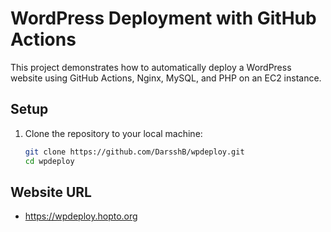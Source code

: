# WordPress Deployment with GitHub Actions

This project demonstrates how to automatically deploy a WordPress website using GitHub Actions, Nginx, MySQL, and PHP on an EC2 instance.

## Setup

1. Clone the repository to your local machine:

   ```bash
   git clone https://github.com/DarsshB/wpdeploy.git
   cd wpdeploy

## Website URL

  - https://wpdeploy.hopto.org
